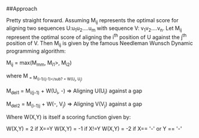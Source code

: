 ##Approach

Pretty straight forward.
Assuming M<sub>ij</sub> represents the optimal score for 
aligning two sequences U:u<sub>1</sub>u<sub>2</sub>....u<sub>m</sub> with 
sequence V: v<sub>1</sub>v<sub>2</sub>....v<sub>n</sub>.
Let M<sub>ij</sub> represent the optimal score of aligning the i<sup>th</sup> position of U
against the j<sup>th</sup> position of V.
Then M<sub>ij</sub> is given by the famous Needleman Wunsch Dynamic programming
algorithm:

M<sub>ij</sub> = max(M<sub>mm</sub>, M<sub>i1</sub>>, M<sub>i2</sub>)

where M<sub> = M<sub>(i-1)(j-1)</sub? + W(U<sub>i</sub>, U<sub>j</sub>) 

M<sub>del1</sub> = M<sub>i(j-1)</sub> + W(U<sub>i</sub>, -) => Aligning U(U<sub>i</sub>) against a gap 

M<sub>del2</sub> = M<sub>(i-1)j</sub> + W(-, V<sub>j</sub>)  =>  Aligning V(V<sub>j</sub>) against a gap 

Where W(X,Y) is itself a scoring function given by:

W(X,Y) = 2 if X==Y
W(X,Y) = -1 if X!=Y
W(X,Y) = -2 if X== '-' or Y == '-'

